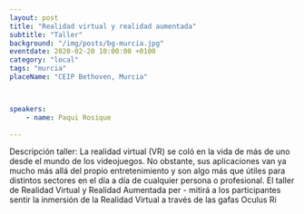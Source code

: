 ```yaml
---
layout: post
title: "Realidad virtual y realidad aumentada"
subtitle: "Taller"
background: "/img/posts/bg-murcia.jpg"
eventdate: 2020-02-20 10:00:00 +0100
category: "local"
tags: "murcia"
placeName: "CEIP Bethoven, Murcia"



speakers:
    - name: Paqui Rosique
    
---
```


Descripción taller: La realidad virtual (VR) se coló en la vida de más de uno desde el mundo de los videojuegos. No
obstante, sus aplicaciones van ya mucho más allá del propio entretenimiento y son algo más que útiles para distintos
sectores en el día a día de cualquier persona o profesional. El taller de Realidad Virtual y Realidad Aumentada per -
mitirá a los participantes sentir la inmersión de la Realidad Virtual a través de las gafas Oculus Ri

